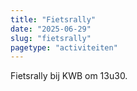 ```yaml
---
title: "Fietsrally"
date: "2025-06-29"
slug: "fietsrally"
pagetype: "activiteiten"
---
```


Fietsrally bij KWB om 13u30.